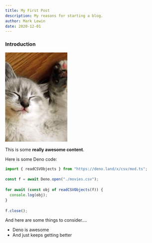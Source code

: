 ```yaml
---
title: My First Post
description: My reasons for starting a blog.
author: Mark Lewin
date: 2020-12-01
---
```

### Introduction

![Tired kitty pic](../public/assets/images/tired_kitty.jpg)

This is some **really awesome content**.

Here is some Deno code:

```javascript
import { readCSVObjects } from "https://deno.land/x/csv/mod.ts";

const f = await Deno.open("./movies.csv");

for await (const obj of readCSVObjects(f)) {
  console.log(obj);
}

f.close();
```

And here are some things to consider....

* Deno is awesome
* And just keeps getting better